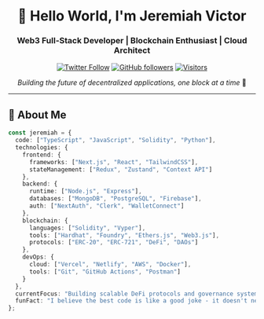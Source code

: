 <div align="center">

# 👋 Hello World, I'm Jeremiah Victor

### **Web3 Full-Stack Developer | Blockchain Enthusiast | Cloud Architect**

[![Twitter Follow](https://img.shields.io/twitter/follow/Vheek_io?style=social)](https://x.com/Vheek_io)
[![GitHub followers](https://img.shields.io/github/followers/Vheek10?style=social)](https://github.com/Vheek10)
[![Visitors](https://komarev.com/ghpvc/?username=Vheek10&color=blueviolet)](https://github.com/Vheek10)

*Building the future of decentralized applications, one block at a time* 🚀

</div>

---

## 🎯 **About Me**

```typescript
const jeremiah = {
  code: ["TypeScript", "JavaScript", "Solidity", "Python"],
  technologies: {
    frontend: {
      frameworks: ["Next.js", "React", "TailwindCSS"],
      stateManagement: ["Redux", "Zustand", "Context API"]
    },
    backend: {
      runtime: ["Node.js", "Express"],
      databases: ["MongoDB", "PostgreSQL", "Firebase"],
      auth: ["NextAuth", "Clerk", "WalletConnect"]
    },
    blockchain: {
      languages: ["Solidity", "Vyper"],
      tools: ["Hardhat", "Foundry", "Ethers.js", "Web3.js"],
      protocols: ["ERC-20", "ERC-721", "DeFi", "DAOs"]
    },
    devOps: {
      cloud: ["Vercel", "Netlify", "AWS", "Docker"],
      tools: ["Git", "GitHub Actions", "Postman"]
    }
  },
  currentFocus: "Building scalable DeFi protocols and governance systems",
  funFact: "I believe the best code is like a good joke - it doesn't need explanation"
};
